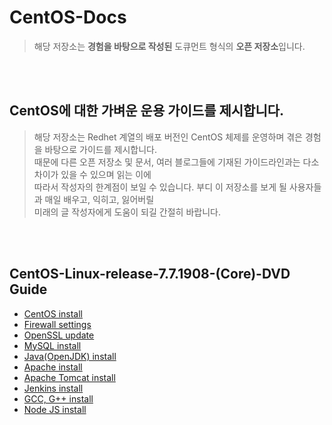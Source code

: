 # CentOS-Docs
> 해당 저장소는 **경험을 바탕으로 작성된** 도큐먼트 형식의 **오픈 저장소**입니다.  

<br/>
<br/>

## CentOS에 대한 가벼운 운용 가이드를 제시합니다.
> 해당 저장소는 Redhet 계열의 배포 버전인 CentOS 체제를 운영하며 겪은 경험을 바탕으로 가이드를 제시합니다.  
때문에 다른 오픈 저장소 및 문서, 여러 블로그들에 기재된 가이드라인과는 다소 차이가 있을 수 있으며 읽는 이에  
따라서 작성자의 한계점이 보일 수 있습니다. 부디 이 저장소를 보게 될 사용자들과 매일 배우고, 익히고, 잃어버릴  
미래의 글 작성자에게 도움이 되길 간절히 바랍니다.  

<br/>
<br/>

## CentOS-Linux-release-7.7.1908-(Core)-DVD Guide
- [CentOS install](https://github.com/ionio-dev/CentOS-Docs/blob/master/CentOS-Linux-release-7.7.1908-(Core)-DVD/guide/centos7_installation.md)
- [Firewall settings](https://github.com/ionio-dev/Dev-Docs/blob/master/CentOS-Linux-release-7.7.1908-(Core)-DVD/guide/preferences/firewall_settings.md)
- [OpenSSL update](https://github.com/ionio-dev/Dev-Docs/blob/master/CentOS-Linux-release-7.7.1908-(Core)-DVD/guide/preferences/openssl_settings.md)
- [MySQL install](https://github.com/ionio-dev/Dev-Docs/blob/master/CentOS-Linux-release-7.7.1908-(Core)-DVD/guide/mysql_installation.md)
- [Java(OpenJDK) install](https://github.com/ionio-dev/CentOS-Docs/blob/master/CentOS-Linux-release-7.7.1908-(Core)-DVD/guide/java_installation.md)
- [Apache install](https://github.com/ionio-dev/Dev-Docs/blob/master/CentOS-Linux-release-7.7.1908-(Core)-DVD/guide/apache_installation.md)
- [Apache Tomcat install](https://github.com/ionio-dev/CentOS-Docs/blob/master/CentOS-Linux-release-7.7.1908-(Core)-DVD/guide/apache_tomcat_installation.md)
- [Jenkins install](https://github.com/ionio-dev/CentOS-Docs/blob/master/CentOS-Linux-release-7.7.1908-(Core)-DVD/guide/jenkins_installation.md)
- [GCC, G++ install](https://github.com/ionio-dev/CentOS-Docs/blob/master/CentOS-Linux-release-7.7.1908-(Core)-DVD/guide/gcc_installation.md)
- [Node JS install](https://github.com/ionio-dev/CentOS-Docs/tree/master/CentOS-Linux-release-7.7.1908-(Core)-DVD/guide)
<br/>
